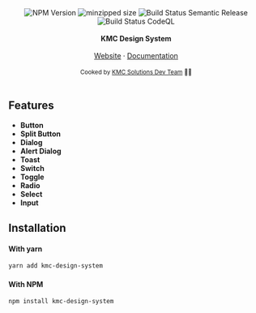<div align="center">
<img src="https://badgen.net/npm/v/kmc-design-system" alt="NPM Version" />
<img src="https://img.shields.io/bundlephobia/min/kmc-design-system" alt="minzipped size"/>
<img src="https://github.com/kmcwebdev/kmc-design-system/actions/workflows/publish.yml/badge.svg" alt="Build Status Semantic Release" />
<img src="https://github.com/kmcwebdev/kmc-design-system/actions/workflows/codeql.yml/badge.svg" alt="Build Status CodeQL" />
</a>
</div>
<br />
<div align="center"><strong>KMC Design System</strong></div>
<br />
<div align="center">
<a href="https://kmc.solutions/">Website</a> 
<span> · </span>
<a href="">Documentation</a> 
</div>

<br />
<div align="center">
  <sub>Cooked by <a href="https://twitter.com/timolins">KMC Solutions Dev Team</a> 👨‍🍳</sub>
</div>

<br />

## Features

- **Button**
- **Split Button**
- **Dialog**
- **Alert Dialog**
- **Toast**
- **Switch**
- **Toggle**
- **Radio**
- **Select**
- **Input**

## Installation

#### With yarn

```sh
yarn add kmc-design-system
```

#### With NPM

```sh
npm install kmc-design-system
```
